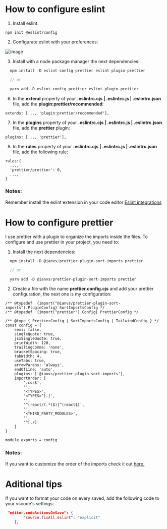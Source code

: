 # How to configure eslint

1. Install eslint:
```
npm init @eslint/config
```

2. Configurate eslint with your preferences:

![image](https://github.com/jarrisondev/how-to-configure-eslint-and-prettier/assets/62910118/573ee570-4cc6-4d01-95a6-836342a0c23f)

3. Install with a node package manager the next dependencies:
```js
  npm install -D eslint-config-prettier eslint-plugin-prettier

  // or

  yarn add -D eslint-config-prettier eslint-plugin-prettier
```
   
6. In the **extend** property of your **.eslintrc.cjs |  .eslintrc.js |  .eslintrc.json** file, add the **plugin:prettier/recommended**:
```
extends: [..., 'plugin:prettier/recommended'],
```
7. In the **plugins** property of your **.eslintrc.cjs |  .eslintrc.js |  .eslintrc.json** file, add the **prettier** plugin:
```
plugins: [..., 'prettier'],
```
8. In the **rules** property of your **.eslintrc.cjs |  .eslintrc.js |  .eslintrc.json** file, add the following rule:
```
rules:{
  ...,
  'prettier/prettier': 0,
  ...,
}
```
### Notes:
Remember install the eslint extension in your code editor [Eslint integrations](https://eslint.org/docs/latest/use/integrations)



# How to configure prettier
I use prettier with a plugin to organize the imports inside the files. To configure and use prettier in your project, you need to:


1. Install the next dependencies:
```js	
  npm install -D @ianvs/prettier-plugin-sort-imports prettier

  // or

  yarn add -D @ianvs/prettier-plugin-sort-imports prettier
```
   
2.  Create a file with the name **prettier.config.cjs** and add your prettier configuration, the next one is my configuration:

```
/** @typedef  {import("@ianvs/prettier-plugin-sort-imports").PluginConfig} SortImportsConfig */
/** @typedef  {import("prettier").Config} PrettierConfig */

/** @type { PrettierConfig | SortImportsConfig | TailwindConfig } */
const config = {
	semi: false,
	singleQuote: true,
	jsxSingleQuote: true,
	printWidth: 120,
	trailingComma: 'none',
	bracketSpacing: true,
	tabWidth: 4,
	useTabs: true,
	arrowParens: 'always',
	endOfLine: 'auto',
	plugins: ['@ianvs/prettier-plugin-sort-imports'],
	importOrder: [
		'.css$',
		'',
		'<TYPES>',
		'<TYPES>^[.]',
		'',
		'^(react/(.*)$)|^(react$)',
		'',
		'<THIRD_PARTY_MODULES>',
		'',
		'^[./]'
	]
}

module.exports = config
```
### Notes:
If you want to customize the order of the imports check it out [here.](https://www.npmjs.com/package/@ianvs/prettier-plugin-sort-imports)

   
# Aditional tips
If you want to format your code on every saved, add the following code to your vscode's settings:
```json
 "editor.codeActionsOnSave": {
        "source.fixAll.eslint": "explicit"
    },
```
